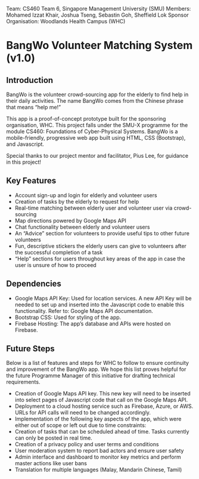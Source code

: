 Team: CS460 Team 6, Singapore Management University (SMU)
Members: Mohamed Izzat Khair, Joshua Tseng, Sebastin Goh, Sheffield Lok
Sponsor Organisation: Woodlands Health Campus (WHC)

# BangWo Volunteer Matching System (v1.0)

## Introduction
BangWo is the volunteer crowd-sourcing app for the elderly to find help in their daily activities. The name BangWo comes from the Chinese phrase that means “help me!”

This app is a proof-of-concept prototype built for the sponsoring organisation, WHC. This project falls under the SMU-X programme for the module CS460: Foundations of Cyber-Physical Systems. BangWo is a mobile-friendly, progressive web app built using HTML, CSS (Bootstrap), and Javascript.

Special thanks to our project mentor and facilitator,  Pius Lee, for guidance in this project!

## Key Features
* Account sign-up and login for elderly and volunteer users
* Creation of tasks by the elderly to request for help
* Real-time matching between elderly user and volunteer user via crowd-sourcing
* Map directions powered by Google Maps API
* Chat functionality between elderly and volunteer users
* An “Advice” section for volunteers to provide useful tips to other future volunteers
* Fun, descriptive stickers the elderly users can give to volunteers after the successful completion of a task
* “Help” sections for users throughout key areas of the app in case the user is unsure of how to proceed

## Dependencies
* Google Maps API Key: Used for location services. A new API Key will be needed to set up and inserted into the Javascript code to enable this functionality. Refer to: Google Maps API documentation.
* Bootstrap CSS: Used for styling of the app.
* Firebase Hosting: The app’s database and APIs were hosted on Firebase.

## Future Steps
Below is a list of features and steps for WHC to follow to ensure continuity and improvement of the BangWo app. We hope this list proves helpful for the future Programme Manager of this initiative for drafting technical requirements.
* Creation of Google Maps API key. This new key will need to be inserted into select pages of Javascript code that call on the Google Maps API.
* Deployment to a cloud hosting service such as Firebase, Azure, or AWS. URLs for API calls will need to be changed accordingly.
* Implementation of the following key aspects of the app, which were either out of scope or left out due to time constraints:
* Creation of tasks that can be scheduled ahead of time. Tasks currently can only be posted in real time.
* Creation of a privacy policy and user terms and conditions
* User moderation system to report bad actors and ensure user safety
* Admin interface and dashboard to monitor key metrics and perform master actions like user bans
* Translation for multiple languages (Malay, Mandarin Chinese, Tamil)

